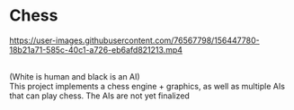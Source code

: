 # Chess



https://user-images.githubusercontent.com/76567798/156447780-18b21a71-585c-40c1-a726-eb6afd821213.mp4

<br>
(White is human and black is an AI)
<br>
This project implements a chess engine + graphics, as well as multiple AIs that can play chess.
The AIs are not yet finalized
